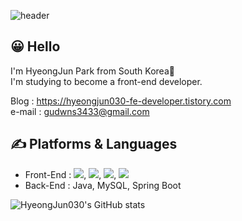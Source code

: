 ![header](https://capsule-render.vercel.app/api?type=waving&color=gradient&height=300&section=header&text=HyeongJun030%20&fontSize=90)
## 😀 Hello
I'm HyeongJun Park from South Korea👋   
I'm studying to become a front-end developer.

Blog : https://hyeongjun030-fe-developer.tistory.com   <br>
e-mail : gudwns3433@gmail.com <br>

## ✍️ Platforms & Languages   


- Front-End : <img src="https://img.shields.io/badge/HTML5-E34F26?style=flat-square&logo=HTML5&logoColor=white"/>, <img src="https://img.shields.io/badge/CSS3-1572B6?style=flat-square&logo=CSS3&logoColor=white"/>, <img src="https://img.shields.io/badge/JavaScript-F7DF1E?style=flat-square&logo=JavaScript&logoColor=white"/>, <img src="https://img.shields.io/badge/Visual Studio Code-007ACC?style=flat-square&logo=Visual Studio Code&logoColor=white"/>   
- Back-End : Java, MySQL, Spring Boot

![HyeongJun030's GitHub stats](https://github-readme-stats.vercel.app/api?username=HyeongJun030&show_icons=true&theme=aura)
